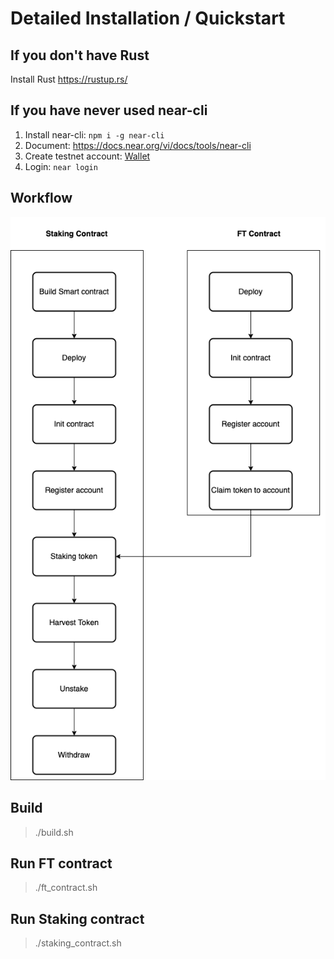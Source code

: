 # Detailed Installation / Quickstart
## If you don't have Rust
Install Rust https://rustup.rs/
## If you have never used near-cli
1. Install near-cli: `npm i -g near-cli`
2. Document: https://docs.near.org/vi/docs/tools/near-cli
3. Create testnet account: [Wallet](https://wallet.testnet.near.org)
4. Login: `near login`

## Workflow
![](https://github.com/duonghb53/staking-contract-tutorial/blob/master/res/Staking%20Contract%20Workflow.png)

## Build
>./build.sh

## Run FT contract
>./ft_contract.sh

## Run Staking contract
>./staking_contract.sh

